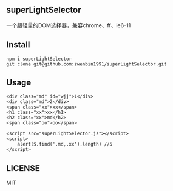 ## superLightSelector
一个超轻量的DOM选择器，兼容chrome、ff、ie6-11

## Install
	npm i superLightSelector
	git clone git@github.com:zwenbin1991/superLightSelector.git

## Usage
	<div class="md" id="wjj">1</div>
    <div class="md">2</div>
    <span class="xx">xx</span>
    <h1 class="xx">xx</h1>
    <h2 class="xx">md</h2>
    <span class="oo">oo</span>

	<script src="superLightSelector.js"></script>
	<script>
		alert($.find('.md,.xx').length) //5
	</script>
			
## LICENSE
MIT	